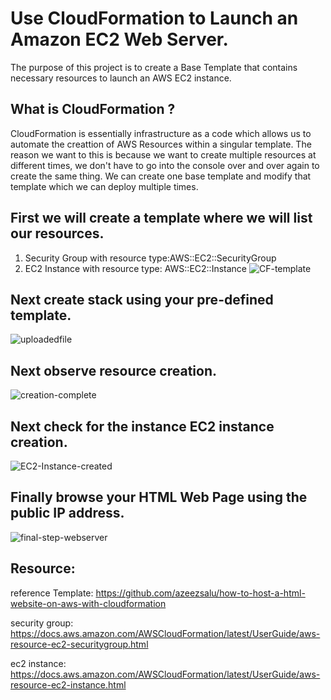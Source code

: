 
# Use CloudFormation to Launch an Amazon EC2 Web Server.

The purpose of this project is to create a Base Template that contains necessary resources to launch an AWS EC2 instance.

## What is CloudFormation ?

CloudFormation is essentially infrastructure as a code which allows us to automate the creattion of AWS Resources within a singular template. The reason we want to this is because we want to create multiple resources at different times, we don't have to go into the console over and over again to create the same thing. We can create one base template and modify that template which we can deploy multiple times.









## First we will create a template where we will list our resources.

1. Security Group with resource type:AWS::EC2::SecurityGroup
2. EC2 Instance with resource type: AWS::EC2::Instance
   ![CF-template](https://github.com/mkaef/Launch-an-AWS-EC2-Web-Server-Using-CloudFormation/assets/20161437/7c8dca2f-a187-4c1a-b837-59098af9d398)

## Next create stack using your pre-defined template.
![uploadedfile](https://github.com/mkaef/Launch-an-AWS-EC2-Web-Server-Using-CloudFormation/assets/20161437/32e42d7c-da7a-4ab7-b2da-12291e3dbcc6)
## Next observe resource creation.
![creation-complete](https://github.com/mkaef/Launch-an-AWS-EC2-Web-Server-Using-CloudFormation/assets/20161437/7afb6c0c-fe65-4760-8d1f-f1a2fe5d998d)
## Next check for the  instance EC2 instance creation.
![EC2-Instance-created](https://github.com/mkaef/Launch-an-AWS-EC2-Web-Server-Using-CloudFormation/assets/20161437/588e441d-3fd5-4cfb-834e-0c4377cb189e)
## Finally browse your HTML Web Page using the public IP address.
![final-step-webserver](https://github.com/mkaef/Launch-an-AWS-EC2-Web-Server-Using-CloudFormation/assets/20161437/b9bbd9af-7b60-44d3-9c9e-4503488ab569)
## Resource:
reference Template: https://github.com/azeezsalu/how-to-host-a-html-website-on-aws-with-cloudformation

security group: https://docs.aws.amazon.com/AWSCloudFormation/latest/UserGuide/aws-resource-ec2-securitygroup.html

ec2 instance: https://docs.aws.amazon.com/AWSCloudFormation/latest/UserGuide/aws-resource-ec2-instance.html
